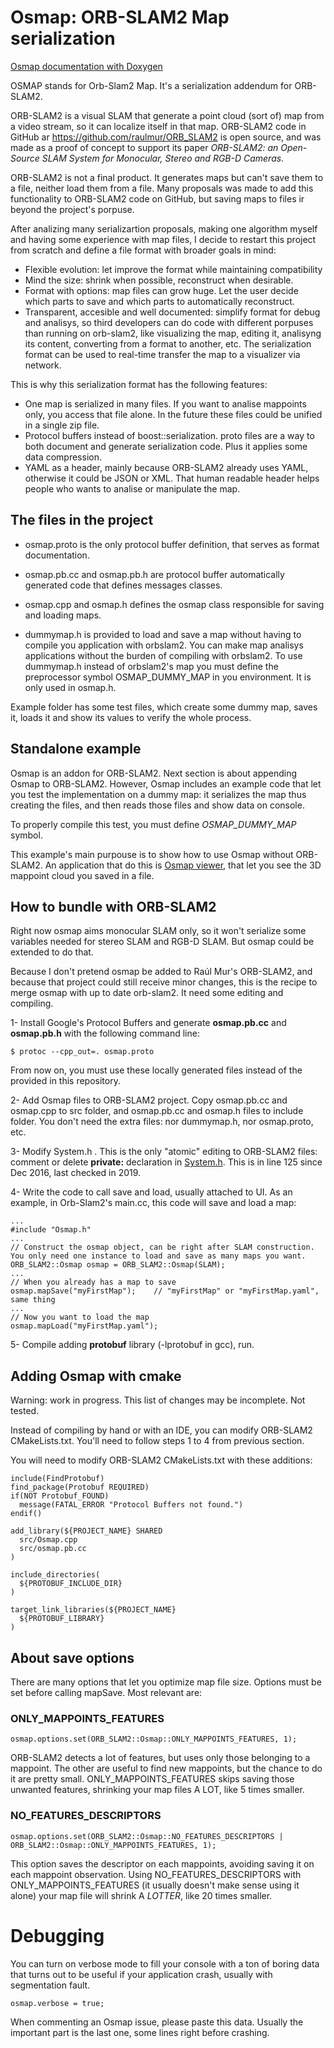 # Osmap: ORB-SLAM2 Map serialization

[Osmap documentation with Doxygen](https://alejandrosilvestri.github.io/osmap/html/class_o_r_b___s_l_a_m2_1_1_osmap.html)

OSMAP stands for Orb-Slam2 Map.  It's a serialization addendum for ORB-SLAM2.

ORB-SLAM2 is a visual SLAM that generate a point cloud (sort of) map from a video stream, so it can localize itself in that map.  ORB-SLAM2 code in GitHub ar https://github.com/raulmur/ORB_SLAM2 is open source, and was made as a proof of concept to support its paper *ORB-SLAM2: an Open-Source SLAM System for Monocular, Stereo and RGB-D Cameras.*

ORB-SLAM2 is not a final product.  It generates maps but can't save them to a file, neither load them from a file.  Many proposals was made to add this functionality to ORB-SLAM2 code on GitHub, but saving maps to files ir beyond the project's porpuse.

After analizing many serializartion proposals, making one algorithm myself and having some experience with map files, I decide to restart this project from scratch and define a file format with broader goals in mind:

- Flexible evolution: let improve the format while maintaining compatibility
- Mind the size: shrink when possible, reconstruct when desirable.
- Format with options: map files can grow huge.  Let the user decide which parts to save and which parts to automatically reconstruct.
- Transparent, accesible and well documented: simplify format for debug and analisys, so third developers can do code with different porpuses than running on orb-slam2, like visualizing the map, editing it, analisyng its content, converting from a format to another, etc.  The serialization format can be used to real-time transfer the map to a visualizer via network.

This is why this serialization format has the following features:

- One map is serialized in many files.  If you want to analise mappoints only, you access that file alone.  In the future these files could be unified in a single zip file.
- Protocol buffers instead of boost::serialization.  proto files are a way to both document and generate serialization code.  Plus it applies some data compression.
- YAML as a header, mainly because ORB-SLAM2 already uses YAML, otherwise it could be JSON or XML.  That human readable header helps people who wants to analise or manipulate the map.


## The files in the project
- osmap.proto is the only protocol buffer definition, that serves as format documentation.

- osmap.pb.cc and osmap.pb.h are protocol buffer automatically generated code that defines messages classes.

- osmap.cpp and osmap.h defines the osmap class responsible for saving and loading maps.

- dummymap.h is provided to load and save a map without having to compile you application with orbslam2.  You can make map analisys applications without the burden of compiling with orbslam2.  To use dummymap.h instead of orbslam2's map you must define the preprocessor symbol OSMAP\_DUMMY\_MAP in you environment.  It is only used in osmap.h.

Example folder has some test files, which create some dummy map, saves it, loads it and show its values to verify the whole process.



## Standalone example
Osmap is an addon for ORB-SLAM2.  Next section is about appending Osmap to ORB-SLAM2.  However, Osmap includes an example code that let you test the implementation on a dummy map: it serializes the map thus creating the files, and then reads those files and show data on console.

To properly compile this test, you must define *OSMAP_DUMMY_MAP* symbol.

This example's main purpouse is to show how to use Osmap without ORB-SLAM2.  An application that do this is [Osmap viewer](https://github.com/AlejandroSilvestri/Osmap-viewer), that let you see the 3D mappoint cloud you saved in a file. 


## How to bundle with ORB-SLAM2
Right now osmap aims monocular SLAM only, so it won't serialize some variables needed for stereo SLAM and RGB-D SLAM.  But osmap could be extended to do that.

Because I don't pretend osmap be added to Raúl Mur's ORB-SLAM2, and because that project could still receive minor changes, this is the recipe to merge osmap with up to date orb-slam2.  It need some editing and compiling.

1- Install Google's Protocol Buffers and generate __osmap.pb.cc__ and __osmap.pb.h__ with the following command line:

    $ protoc --cpp_out=. osmap.proto

From now on, you must use these locally generated files instead of the provided in this repository.

2- Add Osmap files to ORB-SLAM2 project.  Copy osmap.pb.cc and osmap.cpp to src folder, and osmap.pb.cc and osmap.h files to include folder.  You don't need the extra files: nor dummymap.h, nor osmap.proto, etc.

3- Modify System.h .  This is the only "atomic" editing to ORB-SLAM2 files: comment or delete __private:__ declaration in [System.h](https://github.com/raulmur/ORB_SLAM2/blob/master/include/System.h#L125).  This is in line 125 since Dec 2016, last checked in 2019.

4- Write the code to call save and load, usually attached to UI.  As an example, in Orb-Slam2's main.cc, this code will save and load a map:

    ...
    #include "Osmap.h"
    ...
    // Construct the osmap object, can be right after SLAM construction.  You only need one instance to load and save as many maps you want.
    ORB_SLAM2::Osmap osmap = ORB_SLAM2::Osmap(SLAM);
    ...
    // When you already has a map to save
    osmap.mapSave("myFirstMap");	// "myFirstMap" or "myFirstMap.yaml", same thing
    ...
    // Now you want to load the map
    osmap.mapLoad("myFirstMap.yaml");

5- Compile adding __protobuf__ library (-lprotobuf in gcc), run.


## Adding Osmap with cmake
Warning: work in progress.  This list of changes may be incomplete.  Not tested.

Instead of compiling by hand or with an IDE, you can modify ORB-SLAM2 CMakeLists.txt.  You'll need to follow steps 1 to 4 from previous section.

You will need to modify ORB-SLAM2 CMakeLists.txt with these additions:

    include(FindProtobuf)
    find_package(Protobuf REQUIRED)
    if(NOT Protobuf_FOUND)
      message(FATAL_ERROR "Protocol Buffers not found.")
    endif()   

    add_library(${PROJECT_NAME} SHARED
      src/Osmap.cpp
      src/osmap.pb.cc
    )

    include_directories(
      ${PROTOBUF_INCLUDE_DIR}
    )

    target_link_libraries(${PROJECT_NAME}
      ${PROTOBUF_LIBRARY}
    )



## About save options
There are many options that let you optimize map file size.  Options must be set before calling mapSave.  Most relevant are:

### ONLY\_MAPPOINTS\_FEATURES

    osmap.options.set(ORB_SLAM2::Osmap::ONLY_MAPPOINTS_FEATURES, 1);   
    
ORB-SLAM2 detects a lot of features, but uses only those belonging to a mappoint.  The other are useful to find new mappoints, but the chance to do it are pretty small.  ONLY\_MAPPOINTS\_FEATURES skips saving those unwanted features, shrinking your map files A LOT, like 5 times smaller.


### NO\_FEATURES\_DESCRIPTORS

    osmap.options.set(ORB_SLAM2::Osmap::NO_FEATURES_DESCRIPTORS | ORB_SLAM2::Osmap::ONLY_MAPPOINTS_FEATURES, 1);   

This option saves the descriptor on each mappoints, avoiding saving it on each mappoint observation.  Using NO\_FEATURES\_DESCRIPTORS with ONLY\_MAPPOINTS\_FEATURES (it usually doesn't make sense using it alone) your map file will shrink A _LOTTER_, like 20 times smaller.
 
 
# Debugging
You can turn on verbose mode to fill your console with a ton of boring data that turns out to be useful if your application crash, usually with segmentation fault.

    osmap.verbose = true;
    
When commenting an Osmap issue, please paste this data.  Usually the important part is the last one, some lines right before crashing.
